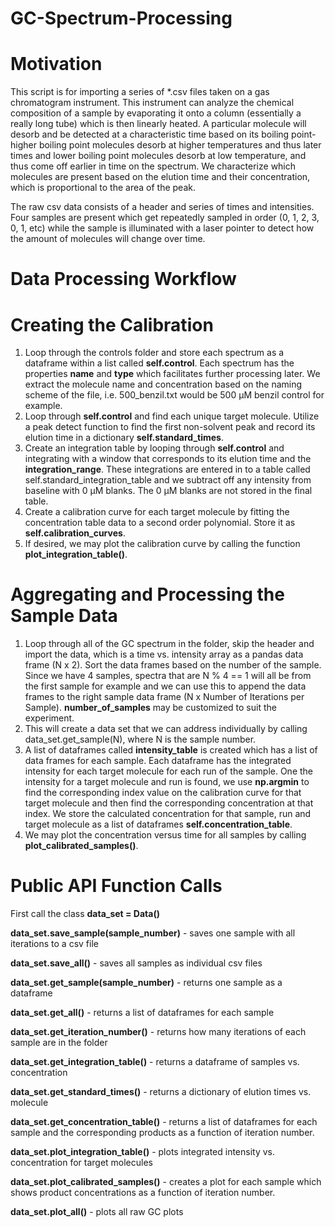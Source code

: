 # GC-Spectrum-Processing

Motivation
=========
This script is for importing a series of *.csv files taken on a gas chromatogram instrument. This instrument can analyze
 the chemical composition of a sample by evaporating it onto a column (essentially a really long tube) which is then
 linearly heated. A particular molecule will desorb and be detected at a characteristic time based on its boiling point-
  higher boiling point molecules desorb at higher temperatures and thus later times and lower boiling point molecules
  desorb at low temperature, and thus come off earlier in time on the spectrum. We characterize which molecules are
  present based on the elution time and their concentration, which is proportional to the area of the peak.

The raw csv data consists of a header and series of times and intensities. Four samples are present which get repeatedly
 sampled in order (0, 1, 2, 3, 0, 1, etc) while the sample is illuminated with a laser pointer to detect how the amount
 of molecules will change over time.

Data Processing Workflow
=========================
# Creating the Calibration
1. Loop through the controls folder and store each spectrum as a dataframe within a list called **self.control**. Each
spectrum has the properties **name** and **type** which facilitates further processing later. We extract the molecule
name and concentration based on the naming scheme of the file, i.e. 500_benzil.txt would be 500 µM benzil control
for example.
2. Loop through **self.control** and find each unique target molecule. Utilize a peak detect function to find the first
non-solvent peak and record its elution time in a dictionary **self.standard_times**.
3. Create an integration table by looping through **self.control** and integrating with a window that corresponds to its
 elution time and the **integration_range**. These integrations are entered in to a table called
self.standard_integration_table and we subtract off any intensity from baseline with 0 µM blanks. The 0 µM blanks are
not stored in the final table.
4. Create a calibration curve for each target molecule by fitting the concentration table data to a second order
polynomial. Store it as **self.calibration_curves**.
5. If desired, we may plot the calibration curve by calling the function **plot_integration_table()**.

# Aggregating and Processing the Sample Data
1. Loop through all of the GC spectrum in the folder, skip the header and import the data, which is a time vs. intensity
 array as a pandas data frame (N x 2). Sort the data frames based on the number of the sample. Since we have 4 samples,
 spectra that are N % 4 == 1 will all be from the first sample for example and we can use this to append the data frames
  to the right sample data frame (N x Number of Iterations per Sample). **number_of_samples** may be customized to suit
  the experiment.
2. This will create a data set that we can address individually by calling data_set.get_sample(N), where N is the sample
 number.
3. A list of dataframes called **intensity_table** is created which has a list of data frames for each sample. Each
dataframe has the integrated intensity for each target molecule for each run of the sample. One the intensity for a
target molecule and run is found, we use **np.argmin** to find the corresponding index value on the calibration curve
for that target molecule and then find the corresponding concentration at that index. We store the calculated
concentration for that sample, run and target molecule as a list of dataframes **self.concentration_table**.
4. We may plot the concentration versus time for all samples by calling **plot_calibrated_samples()**.


Public API Function Calls
===========

First call the class **data_set = Data()**

**data_set.save_sample(sample_number)** - saves one sample with all iterations to a csv file

**data_set.save_all()** - saves all samples as individual csv files

**data_set.get_sample(sample_number)** - returns one sample as a dataframe

**data_set.get_all()** - returns a list of dataframes for each sample

**data_set.get_iteration_number()** - returns how many iterations of each sample are in the folder

**data_set.get_integration_table()** - returns a dataframe of samples vs. concentration

**data_set.get_standard_times()** - returns a dictionary of elution times vs. molecule

**data_set.get_concentration_table()** - returns a list of dataframes for each sample and the corresponding
products as a function of iteration number.

**data_set.plot_integration_table()** - plots integrated intensity vs. concentration for target molecules

**data_set.plot_calibrated_samples()** - creates a plot for each sample which shows product concentrations as a
function of iteration number.

**data_set.plot_all()** - plots all raw GC plots
